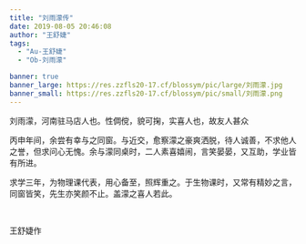 ```yaml
---
title: "刘雨濛传"
date: 2019-08-05 20:46:08
author: "王舒婕"
tags: 
  - "Au-王舒婕"
  - "Ob-刘雨濛"

banner: true
banner_large: https://res.zzfls20-17.cf/blossym/pic/large/刘雨濛.jpg
banner_small: https://res.zzfls20-17.cf/blossym/pic/small/刘雨濛.png
---
```


<p>刘雨濛，河南驻马店人也。性倜傥，貌可掬，实喜人也，故友人甚众</p>
<p>丙申年间，余尝有幸与之同窗。与近交，愈察濛之豪爽洒脱，待人诚善，不求他人之誉，但求问心无愧。余与濛同桌时，二人素喜嬉闹，言笑晏晏，又互助，学业皆有所进。</p>
<p>求学三年，为物理课代表，用心备至，照辉重之。于生物课时，又常有精妙之言，同窗皆笑，先生亦笑颜不止。盖濛之喜人若此。</p>
<p>&nbsp;</p>
<p>王舒婕作</p>